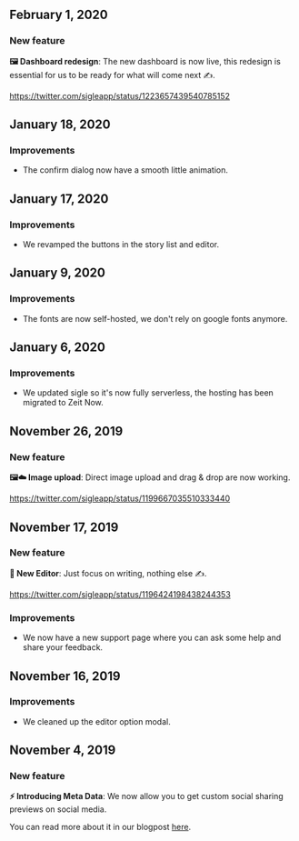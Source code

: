 ## February 1, 2020

### New feature

**🖼️ Dashboard redesign**: The new dashboard is now live, this redesign is essential for us to be ready for what will come next ✍️.

https://twitter.com/sigleapp/status/1223657439540785152

## January 18, 2020

### Improvements

- The confirm dialog now have a smooth little animation.

## January 17, 2020

### Improvements

- We revamped the buttons in the story list and editor.

## January 9, 2020

### Improvements

- The fonts are now self-hosted, we don't rely on google fonts anymore.

## January 6, 2020

### Improvements

- We updated sigle so it's now fully serverless, the hosting has been migrated to Zeit Now.

## November 26, 2019

### New feature

**🖼️☁️ Image upload**: Direct image upload and drag & drop are now working.

https://twitter.com/sigleapp/status/1199667035510333440

## November 17, 2019

### New feature

**🎨 New Editor**: Just focus on writing, nothing else ✍️.

https://twitter.com/sigleapp/status/1196424198438244353

### Improvements

- We now have a new support page where you can ask some help and share your feedback.

## November 16, 2019

### Improvements

- We cleaned up the editor option modal.

## November 4, 2019

### New feature

**⚡ Introducing Meta Data**: We now allow you to get custom social sharing previews on social media.

You can read more about it in our blogpost [here](https://app.sigle.io/sigleapp.id.blockstack/Qk5y5A0yvSXOwIbB6SlMc).

